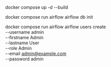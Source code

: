 docker compose up -d --build

docker compose run airflow airflow db init

docker compose run airflow airflow users create \
    --username admin \
    --firstname Admin \
    --lastname User \
    --role Admin \
    --email admin@example.com \
    --password admin